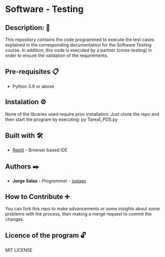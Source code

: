 # Software - Testing

## Description: 📜

This repository contains the code programmed to execute the test cases explained in the corresponding documentation for the Software Testing course. In addition, this code is executed by a partner (cross-testing) in order to ensure the validation of the requirements.

## Pre-requisites 📋

- Python 3.9 or above

## Instalation ⚙️

None of the libraries used require prior installation. Just clone the repo and then start the program by executing: py Tarea1_PDS.py

## Built with 🛠️

* [Replit](https://replit.com/) - Browser based IDE


## Authors ✒️

* **Jorge Salas** - *Programmer* - [jsalaas](https://github.com/jsalaas)

## How to Contribute ➕

You can fork this repo to make advancements or some insights about some problems with the process, then making a merge request to commit the changes.

## Licence of the program 🔓

MIT LICENSE
